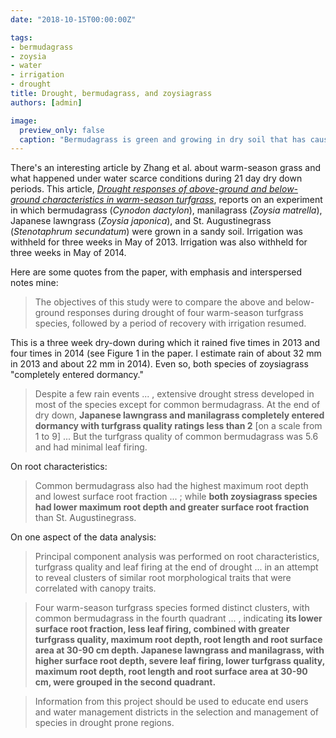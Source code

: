 ```yaml
---
date: "2018-10-15T00:00:00Z"

tags:
- bermudagrass
- zoysia
- water
- irrigation
- drought
title: Drought, bermudagrass, and zoysiagrass
authors: [admin]

image:
  preview_only: false
  caption: "Bermudagrass is green and growing in dry soil that has caused dormancy in surrounding zoysiagrass"
---
```


There's an interesting article by Zhang et al. about warm-season grass and what happened under water scarce conditions during 21 day dry down periods. This article, [*Drought responses of above-ground and below-ground characteristics in warm-season turfgrass*](https://dx.doi.org/10.1111/jac.12301), reports on an experiment in which bermudagrass (*Cynodon dactylon*), manilagrass (*Zoysia matrella*), Japanese lawngrass (*Zoysia japonica*), and St. Augustinegrass (*Stenotaphrum secundatum*) were grown in a sandy soil. Irrigation was withheld for three weeks in May of 2013. Irrigation was also withheld for three weeks in May of 2014. 

Here are some quotes from the paper, with emphasis and interspersed notes mine:

> The objectives of this study were to compare the above and below-ground responses during drought of four warm-season turfgrass species, followed by a period of recovery with irrigation resumed.

This is a three week dry-down during which it rained five times in 2013 and four times in 2014 (see Figure 1 in the paper. I estimate rain of about 32 mm in 2013 and about 22 mm in 2014). Even so, both species of zoysiagrass "completely entered dormancy."

> Despite a few rain events ... , extensive drought stress developed in most of the species except for common bermudagrass. At the end of dry down, **Japanese lawngrass and manilagrass completely entered dormancy with turfgrass quality ratings less than 2** [on a scale from 1 to 9] ... But the turfgrass quality of common bermudagrass was 5.6 and had minimal leaf firing.

On root characteristics:

> Common bermudagrass also had the highest maximum root depth and lowest surface root fraction ... ; while **both zoysiagrass species had lower maximum root depth and greater surface root fraction** than St. Augustinegrass.

On one aspect of the data analysis:

> Principal component analysis was performed on root characteristics, turfgrass quality and leaf firing at the end of drought ... in an attempt to reveal clusters of similar root morphological traits that were correlated with canopy traits.

> Four warm-season turfgrass species formed distinct clusters, with common bermudagrass in the fourth quadrant ... , indicating **its lower surface root fraction, less leaf firing, combined with greater turfgrass quality, maximum root depth, root length and root surface area at 30-90 cm depth. Japanese lawngrass and manilagrass, with higher surface root depth, severe leaf firing, lower turfgrass quality, maximum root depth, root length and root surface area at 30-90 cm, were grouped in the second quadrant.**

> Information from this project should be used to educate end users and water management districts in the selection and management of species in drought prone regions.

